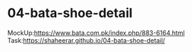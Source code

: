 # 04-bata-shoe-detail
MockUp:https://www.bata.com.pk/index.php/883-6164.html
Task:https://shaheerar.github.io/04-bata-shoe-detail/
